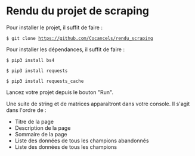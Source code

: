 <h1>Rendu du projet de scraping</h1>

Pour installer le projet, il suffit de faire :

<code>$ git clone https://github.com/Cocancels/rendu_scraping</code>

Pour installer les dépendances, il suffit de faire :

<code>$ pip3 install bs4</code>

<code>$ pip3 install requests</code>

<code>$ pip3 install requests_cache</code>

Lancez votre projet depuis le bouton "Run".

Une suite de string et de matrices apparaîtront dans votre console. Il s'agit dans l'ordre de :

<ul>
    <li>Titre de la page</li>
    <li>Description de la page</li>
    <li>Sommaire de la page</li>
    <li>Liste des données de tous les champions abandonnés</li>
    <li>Liste des données de tous les champions</li>
</ul>
